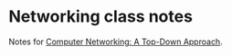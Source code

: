 # Networking class notes
Notes for <a href="https://www.amazon.com.au/Computer-Networking-Top-Down-James-Kurose/dp/0133594149">Computer Networking: A Top-Down Approach</a>.
